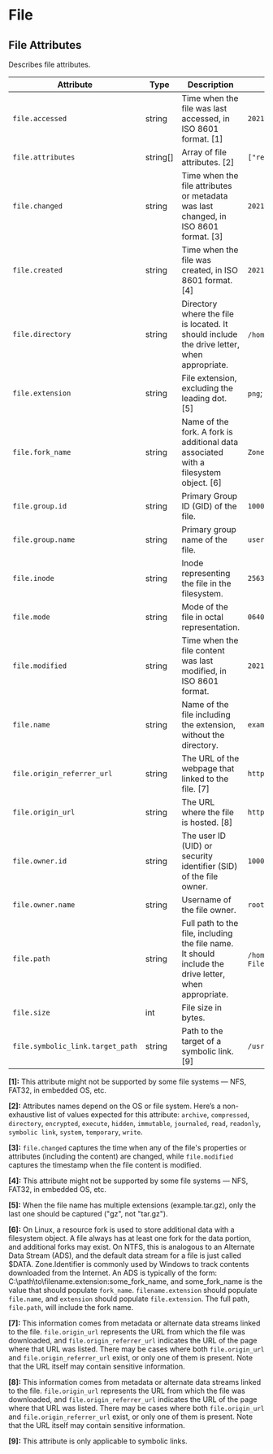 <!--- Hugo front matter used to generate the website version of this page:
--->

<!-- NOTE: THIS FILE IS AUTOGENERATED. DO NOT EDIT BY HAND. -->
<!-- see templates/registry/markdown/attribute_namespace.md.j2 -->

# File

## File Attributes

Describes file attributes.

| Attribute                        | Type     | Description                                                                                           | Examples                                                      | Stability                                                        |
| -------------------------------- | -------- | ----------------------------------------------------------------------------------------------------- | ------------------------------------------------------------- | ---------------------------------------------------------------- |
| `file.accessed`                  | string   | Time when the file was last accessed, in ISO 8601 format. [1]                                         | `2021-01-01T12:00:00Z`                                        | ![Experimental](https://img.shields.io/badge/-experimental-blue) |
| `file.attributes`                | string[] | Array of file attributes. [2]                                                                         | `["readonly", "hidden"]`                                      | ![Experimental](https://img.shields.io/badge/-experimental-blue) |
| `file.changed`                   | string   | Time when the file attributes or metadata was last changed, in ISO 8601 format. [3]                   | `2021-01-01T12:00:00Z`                                        | ![Experimental](https://img.shields.io/badge/-experimental-blue) |
| `file.created`                   | string   | Time when the file was created, in ISO 8601 format. [4]                                               | `2021-01-01T12:00:00Z`                                        | ![Experimental](https://img.shields.io/badge/-experimental-blue) |
| `file.directory`                 | string   | Directory where the file is located. It should include the drive letter, when appropriate.            | `/home/user`; `C:\Program Files\MyApp`                        | ![Experimental](https://img.shields.io/badge/-experimental-blue) |
| `file.extension`                 | string   | File extension, excluding the leading dot. [5]                                                        | `png`; `gz`                                                   | ![Experimental](https://img.shields.io/badge/-experimental-blue) |
| `file.fork_name`                 | string   | Name of the fork. A fork is additional data associated with a filesystem object. [6]                  | `Zone.Identifer`                                              | ![Experimental](https://img.shields.io/badge/-experimental-blue) |
| `file.group.id`                  | string   | Primary Group ID (GID) of the file.                                                                   | `1000`                                                        | ![Experimental](https://img.shields.io/badge/-experimental-blue) |
| `file.group.name`                | string   | Primary group name of the file.                                                                       | `users`                                                       | ![Experimental](https://img.shields.io/badge/-experimental-blue) |
| `file.inode`                     | string   | Inode representing the file in the filesystem.                                                        | `256383`                                                      | ![Experimental](https://img.shields.io/badge/-experimental-blue) |
| `file.mode`                      | string   | Mode of the file in octal representation.                                                             | `0640`                                                        | ![Experimental](https://img.shields.io/badge/-experimental-blue) |
| `file.modified`                  | string   | Time when the file content was last modified, in ISO 8601 format.                                     | `2021-01-01T12:00:00Z`                                        | ![Experimental](https://img.shields.io/badge/-experimental-blue) |
| `file.name`                      | string   | Name of the file including the extension, without the directory.                                      | `example.png`                                                 | ![Experimental](https://img.shields.io/badge/-experimental-blue) |
| `file.origin_referrer_url`       | string   | The URL of the webpage that linked to the file. [7]                                                   | `http://example.com/article1.html`                            | ![Experimental](https://img.shields.io/badge/-experimental-blue) |
| `file.origin_url`                | string   | The URL where the file is hosted. [8]                                                                 | `http://example.com/imgs/article1_img1.jpg`                   | ![Experimental](https://img.shields.io/badge/-experimental-blue) |
| `file.owner.id`                  | string   | The user ID (UID) or security identifier (SID) of the file owner.                                     | `1000`                                                        | ![Experimental](https://img.shields.io/badge/-experimental-blue) |
| `file.owner.name`                | string   | Username of the file owner.                                                                           | `root`                                                        | ![Experimental](https://img.shields.io/badge/-experimental-blue) |
| `file.path`                      | string   | Full path to the file, including the file name. It should include the drive letter, when appropriate. | `/home/alice/example.png`; `C:\Program Files\MyApp\myapp.exe` | ![Experimental](https://img.shields.io/badge/-experimental-blue) |
| `file.size`                      | int      | File size in bytes.                                                                                   |                                                               | ![Experimental](https://img.shields.io/badge/-experimental-blue) |
| `file.symbolic_link.target_path` | string   | Path to the target of a symbolic link. [9]                                                            | `/usr/bin/python3`                                            | ![Experimental](https://img.shields.io/badge/-experimental-blue) |

**[1]:** This attribute might not be supported by some file systems — NFS, FAT32, in embedded OS, etc.

**[2]:** Attributes names depend on the OS or file system. Here’s a non-exhaustive list of values expected for this attribute: `archive`, `compressed`, `directory`, `encrypted`, `execute`, `hidden`, `immutable`, `journaled`, `read`, `readonly`, `symbolic link`, `system`, `temporary`, `write`.

**[3]:** `file.changed` captures the time when any of the file's properties or attributes (including the content) are changed, while `file.modified` captures the timestamp when the file content is modified.

**[4]:** This attribute might not be supported by some file systems — NFS, FAT32, in embedded OS, etc.

**[5]:** When the file name has multiple extensions (example.tar.gz), only the last one should be captured ("gz", not "tar.gz").

**[6]:** On Linux, a resource fork is used to store additional data with a filesystem object. A file always has at least one fork for the data portion, and additional forks may exist.
On NTFS, this is analogous to an Alternate Data Stream (ADS), and the default data stream for a file is just called $DATA. Zone.Identifier is commonly used by Windows to track contents downloaded from the Internet. An ADS is typically of the form: C:\path\to\filename.extension:some_fork_name, and some_fork_name is the value that should populate `fork_name`. `filename.extension` should populate `file.name`, and `extension` should populate `file.extension`. The full path, `file.path`, will include the fork name.

**[7]:** This information comes from metadata or alternate data streams linked to the file. `file.origin_url` represents the URL from which the file was downloaded, and `file.origin_referrer_url` indicates the URL of the page where that URL was listed. There may be cases where both `file.origin_url` and `file.origin_referrer_url` exist, or only one of them is present. Note that the URL itself may contain sensitive information.

**[8]:** This information comes from metadata or alternate data streams linked to the file. `file.origin_url` represents the URL from which the file was downloaded, and `file.origin_referrer_url` indicates the URL of the page where that URL was listed. There may be cases where both `file.origin_url` and `file.origin_referrer_url` exist, or only one of them is present. Note that the URL itself may contain sensitive information.

**[9]:** This attribute is only applicable to symbolic links.

